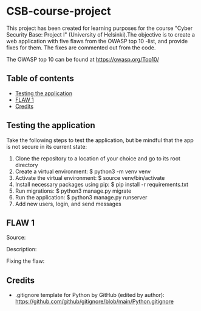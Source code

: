 # CSB-course-project

This project has been created for learning purposes for the course "Cyber Security Base: Project I" (University of Helsinki).The objective is to create a web application with five flaws from the OWASP top 10 -list, and provide fixes for them. The fixes are commented out from the code.

The OWASP top 10 can be found at https://owasp.org/Top10/


## Table of contents
- [Testing the application](#testing-the-application)
- [FLAW 1](#flaw-1)
- [Credits](#credits)


## Testing the application

Take the following steps to test the application, but be mindful that the app is not secure in its current state: 

1. Clone the repository to a location of your choice and go to its root directory
3. Create a virtual environment: $ python3 -m venv venv
4. Activate the virtual environment: $ source venv/bin/activate
5. Install necessary packages using pip: $ pip install -r requirements.txt
6. Run migrations: $ python3 manage.py migrate
7. Run the application: $ python3 manage.py runserver
8. Add new users, login, and send messages


## FLAW 1

Source: 

Description: 

Fixing the flaw: 


## Credits

- .gitignore template for Python by GitHub (edited by author): https://github.com/github/gitignore/blob/main/Python.gitignore